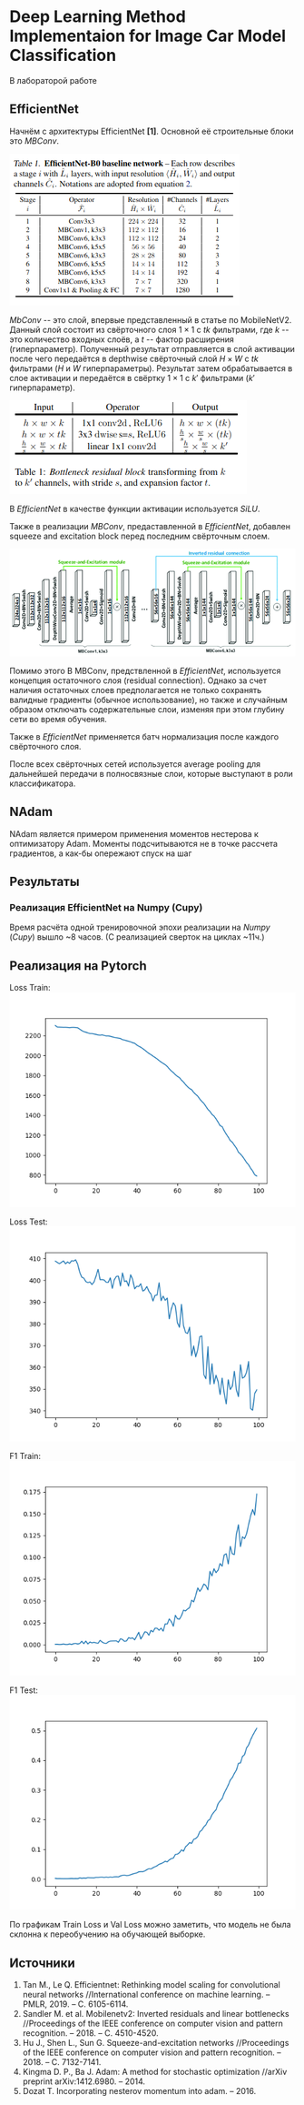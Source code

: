 # Deep Learning Method Implementaion for Image Car Model Classification

В лабораторой работе

## EfficientNet

Начнём с архитектуры EfficientNet **[1]**. Основной её строительные блоки это *MBConv*.

![image](./descriptions/EfficientNet.png)


*MbConv* -- это слой, впервые представленный в статье по MobileNetV2. Данный слой состоит из свёрточного слоя $1 \times 1$ с $tk$ фильтрами, где $k$ -- это количество входных слоёв, а $t$ -- фактор расширения (гиперпараметр). Полученный результат отправляется в слой активации после чего передаётся в depthwise свёрточный слой $H \times W$ с $tk$ фильтрами ($H$ и $W$ гиперпараметры). Результат затем обрабатывается в слое активации и передаётся в свёртку $1 \times 1$ с $k'$ фильтрами ($k'$ гиперпараметр).

![image](./descriptions/MBConv.png)

В *EfficientNet* в качестве функции активации используется *SiLU*.


Также в реализации *MBConv*, предаставленной в *EfficientNet*, добавлен squeeze and excitation block перед последним свёрточным слоем.

![image](./descriptions/mbconv.png)

Помимо этого В MBConv, предствленной в *EfficientNet*, используется концепция остаточного слоя (residual connection).
Однако за счет наличия остаточных слоев предполагается не только
сохранять валидные градиенты (обычное использование), но также и случайным образом отключать содержательные слои, изменяя при этом глубину сети во время обучения.

Также в *EfficientNet* применяется батч нормализация после каждого свёрточного слоя.

После всех свёрточных сетей используется average pooling для дальнейшей передачи в полносвязные слои, которые выступают в роли классификатора.

## NAdam

NAdam является примером применения моментов нестерова к оптимизатору Adam. Моменты подсчитываются не в точке рассчета градиентов, а как-бы опережают спуск на шаг

## Результаты

### Реализация EfficientNet на Numpy (Cupy)
Время расчёта одной тренировочной эпохи реализации на *Numpy* (*Cupy*) вышло ~8 часов. (С реализацией сверток на циклах ~11ч.)

## Реализация на Pytorch

Loss Train:
![image](./descriptions/tloss.csv.png)

Loss Test:
![image](./descriptions/vloss.csv.png)

F1 Train:
![image](./descriptions/tscore.csv.png)

F1 Test:
![image](./descriptions/vscore.csv.png)


По графикам Train Loss и Val Loss можно заметить, что модель не была склонна к переобучению на обучающей выборке. 

## Источники
1. Tan M., Le Q. Efficientnet: Rethinking model scaling for convolutional neural networks //International conference on machine learning. – PMLR, 2019. – С. 6105-6114.
2. Sandler M. et al. Mobilenetv2: Inverted residuals and linear bottlenecks //Proceedings of the IEEE conference on computer vision and pattern recognition. – 2018. – С. 4510-4520.
3. Hu J., Shen L., Sun G. Squeeze-and-excitation networks //Proceedings of the IEEE conference on computer vision and pattern recognition. – 2018. – С. 7132-7141.
4. Kingma D. P., Ba J. Adam: A method for stochastic optimization //arXiv preprint arXiv:1412.6980. – 2014.
5. Dozat T. Incorporating nesterov momentum into adam. – 2016.